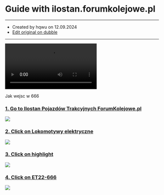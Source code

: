 Guide with ilostan.forumkolejowe.pl
===================================

* * *

*   Created by hqwu on 12.09.2024
*   [Edit original on dubble](https://dubble.so/guides/guide-with-ilostanforumkolejowepl-bevdylhxrjpm3milxgzf)

* * *

<video controls=""><source src="https://dubble.so/media/video/c0362685-eb7d-4d8c-b212-7236f1a798cf" type="video/mp4"></video>

Jak wejsc w 666

### [1\. Go to Ilostan Pojazdów Trakcyjnych ForumKolejowe.pl](https://ilostan.forumkolejowe.pl/)

![](https://dubble-prod-01.s3.amazonaws.com/assets/9bcf3100-43ad-4ac5-9c61-5f29a9f2542e.png?0)

### [2\. Click on Lokomotywy elektryczne](https://ilostan.forumkolejowe.pl/)

![](https://d3q7ie80jbiqey.cloudfront.net/media/image/zoom/cb44212b-26e8-4a82-a3a6-6c86466cc505/2.5/31.223958333333/62.721340503673?0)

### [3\. Click on highlight](https://ilostan.forumkolejowe.pl/index.php?nav=trakcje&typ=1&title=Lokomotywy-elektryczne)

![](https://d3q7ie80jbiqey.cloudfront.net/media/image/zoom/35290b9d-fc2a-4c6d-bc6e-7fdb304a35b5/2.5/31.796875/63.673924449108?0)

### [4\. Click on ET22-666](https://ilostan.forumkolejowe.pl/index.php?nav=serie&typ=1&seria=4&title=ET22)

![](https://d3q7ie80jbiqey.cloudfront.net/media/image/zoom/1ebae28f-333c-4542-8f0d-9ab8edbb5417/2.5/32.652994791667/28.488982161595?0)
